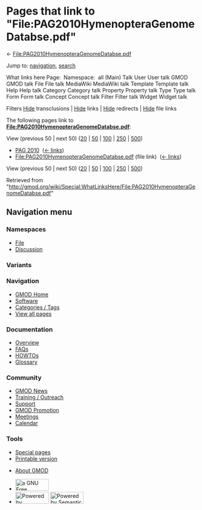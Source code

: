 <div id="mw-page-base" class="noprint">

</div>

<div id="mw-head-base" class="noprint">

</div>

<div id="content" class="mw-body" role="main">

<span id="top"></span>

<div id="mw-js-message" style="display:none;">

</div>



# <span dir="auto">Pages that link to "File:PAG2010HymenopteraGenomeDatabse.pdf"</span>

<div id="bodyContent">

<div id="contentSub">

←
[File:PAG2010HymenopteraGenomeDatabse.pdf](/wiki/File:PAG2010HymenopteraGenomeDatabse.pdf "File:PAG2010HymenopteraGenomeDatabse.pdf")

</div>

<div id="jump-to-nav" class="mw-jump">

Jump to: [navigation](#mw-navigation), [search](#p-search)

</div>

<div id="mw-content-text">

What links here Page:  Namespace:  all (Main) Talk User User talk GMOD
GMOD talk File File talk MediaWiki MediaWiki talk Template Template talk
Help Help talk Category Category talk Property Property talk Type Type
talk Form Form talk Concept Concept talk Filter Filter talk Widget
Widget talk

Filters
[Hide](/mediawiki/index.php?title=Special:WhatLinksHere/File:PAG2010HymenopteraGenomeDatabse.pdf&hidetrans=1 "Special:WhatLinksHere/File:PAG2010HymenopteraGenomeDatabse.pdf")
transclusions \|
[Hide](/mediawiki/index.php?title=Special:WhatLinksHere/File:PAG2010HymenopteraGenomeDatabse.pdf&hidelinks=1 "Special:WhatLinksHere/File:PAG2010HymenopteraGenomeDatabse.pdf")
links \|
[Hide](/mediawiki/index.php?title=Special:WhatLinksHere/File:PAG2010HymenopteraGenomeDatabse.pdf&hideredirs=1 "Special:WhatLinksHere/File:PAG2010HymenopteraGenomeDatabse.pdf")
redirects \|
[Hide](/mediawiki/index.php?title=Special:WhatLinksHere/File:PAG2010HymenopteraGenomeDatabse.pdf&hideimages=1 "Special:WhatLinksHere/File:PAG2010HymenopteraGenomeDatabse.pdf")
file links

The following pages link to
**[File:PAG2010HymenopteraGenomeDatabse.pdf](/wiki/File:PAG2010HymenopteraGenomeDatabse.pdf "File:PAG2010HymenopteraGenomeDatabse.pdf")**:

View (previous 50 \| next 50)
([20](/mediawiki/index.php?title=Special:WhatLinksHere/File:PAG2010HymenopteraGenomeDatabse.pdf&limit=20 "Special:WhatLinksHere/File:PAG2010HymenopteraGenomeDatabse.pdf")
\|
[50](/mediawiki/index.php?title=Special:WhatLinksHere/File:PAG2010HymenopteraGenomeDatabse.pdf&limit=50 "Special:WhatLinksHere/File:PAG2010HymenopteraGenomeDatabse.pdf")
\|
[100](/mediawiki/index.php?title=Special:WhatLinksHere/File:PAG2010HymenopteraGenomeDatabse.pdf&limit=100 "Special:WhatLinksHere/File:PAG2010HymenopteraGenomeDatabse.pdf")
\|
[250](/mediawiki/index.php?title=Special:WhatLinksHere/File:PAG2010HymenopteraGenomeDatabse.pdf&limit=250 "Special:WhatLinksHere/File:PAG2010HymenopteraGenomeDatabse.pdf")
\|
[500](/mediawiki/index.php?title=Special:WhatLinksHere/File:PAG2010HymenopteraGenomeDatabse.pdf&limit=500 "Special:WhatLinksHere/File:PAG2010HymenopteraGenomeDatabse.pdf"))

- [PAG 2010](/wiki/PAG_2010 "PAG 2010") ‎
  <span class="mw-whatlinkshere-tools">([←
  links](/mediawiki/index.php?title=Special:WhatLinksHere&target=PAG+2010 "Special:WhatLinksHere"))</span>
- [File:PAG2010HymenopteraGenomeDatabse.pdf](/wiki/File:PAG2010HymenopteraGenomeDatabse.pdf "File:PAG2010HymenopteraGenomeDatabse.pdf")
  (file link) ‎ <span class="mw-whatlinkshere-tools">([←
  links](/mediawiki/index.php?title=Special:WhatLinksHere&target=File%3APAG2010HymenopteraGenomeDatabse.pdf "Special:WhatLinksHere"))</span>

View (previous 50 \| next 50)
([20](/mediawiki/index.php?title=Special:WhatLinksHere/File:PAG2010HymenopteraGenomeDatabse.pdf&limit=20 "Special:WhatLinksHere/File:PAG2010HymenopteraGenomeDatabse.pdf")
\|
[50](/mediawiki/index.php?title=Special:WhatLinksHere/File:PAG2010HymenopteraGenomeDatabse.pdf&limit=50 "Special:WhatLinksHere/File:PAG2010HymenopteraGenomeDatabse.pdf")
\|
[100](/mediawiki/index.php?title=Special:WhatLinksHere/File:PAG2010HymenopteraGenomeDatabse.pdf&limit=100 "Special:WhatLinksHere/File:PAG2010HymenopteraGenomeDatabse.pdf")
\|
[250](/mediawiki/index.php?title=Special:WhatLinksHere/File:PAG2010HymenopteraGenomeDatabse.pdf&limit=250 "Special:WhatLinksHere/File:PAG2010HymenopteraGenomeDatabse.pdf")
\|
[500](/mediawiki/index.php?title=Special:WhatLinksHere/File:PAG2010HymenopteraGenomeDatabse.pdf&limit=500 "Special:WhatLinksHere/File:PAG2010HymenopteraGenomeDatabse.pdf"))

</div>

<div class="printfooter">

Retrieved from
"<http://gmod.org/wiki/Special:WhatLinksHere/File:PAG2010HymenopteraGenomeDatabse.pdf>"

</div>

<div id="catlinks" class="catlinks catlinks-allhidden">

</div>

<div class="visualClear">

</div>

</div>

</div>

<div id="mw-navigation">

## Navigation menu

<div id="mw-head">



<div id="left-navigation">

<div id="p-namespaces" class="vectorTabs" role="navigation"
aria-labelledby="p-namespaces-label">

### Namespaces

- <span id="ca-nstab-image"><a href="/wiki/File:PAG2010HymenopteraGenomeDatabse.pdf" accesskey="c"
  title="View the file page [c]">File</a></span>
- <span id="ca-talk"><a
  href="/mediawiki/index.php?title=File_talk:PAG2010HymenopteraGenomeDatabse.pdf&amp;action=edit&amp;redlink=1"
  accesskey="t"
  title="Discussion about the content page [t]">Discussion</a></span>

</div>

<div id="p-variants" class="vectorMenu emptyPortlet" role="navigation"
aria-labelledby="p-variants-label">

### 

### Variants[](#)

<div class="menu">

</div>

</div>

</div>

<div id="right-navigation">





</div>



</div>

</div>

</div>

<div id="mw-panel">

<div id="p-logo" role="banner">

<a href="/wiki/Main_Page"
style="background-image: url(http://gmod.org/images/GMOD-cogs.png);"
title="Visit the main page"></a>

</div>

<div id="p-Navigation" class="portal" role="navigation"
aria-labelledby="p-Navigation-label">

### Navigation

<div class="body">

- <span id="n-GMOD-Home">[GMOD Home](/wiki/Main_Page)</span>
- <span id="n-Software">[Software](/wiki/GMOD_Components)</span>
- <span id="n-Categories-.2F-Tags">[Categories /
  Tags](/wiki/Categories)</span>
- <span id="n-View-all-pages">[View all
  pages](/wiki/Special:AllPages)</span>

</div>

</div>

<div id="p-Documentation" class="portal" role="navigation"
aria-labelledby="p-Documentation-label">

### Documentation

<div class="body">

- <span id="n-Overview">[Overview](/wiki/Overview)</span>
- <span id="n-FAQs">[FAQs](/wiki/Category:FAQ)</span>
- <span id="n-HOWTOs">[HOWTOs](/wiki/Category:HOWTO)</span>
- <span id="n-Glossary">[Glossary](/wiki/Glossary)</span>

</div>

</div>

<div id="p-Community" class="portal" role="navigation"
aria-labelledby="p-Community-label">

### Community

<div class="body">

- <span id="n-GMOD-News">[GMOD News](/wiki/GMOD_News)</span>
- <span id="n-Training-.2F-Outreach">[Training /
  Outreach](/wiki/Training_and_Outreach)</span>
- <span id="n-Support">[Support](/wiki/Support)</span>
- <span id="n-GMOD-Promotion">[GMOD
  Promotion](/wiki/GMOD_Promotion)</span>
- <span id="n-Meetings">[Meetings](/wiki/Meetings)</span>
- <span id="n-Calendar">[Calendar](/wiki/Calendar)</span>

</div>

</div>

<div id="p-tb" class="portal" role="navigation"
aria-labelledby="p-tb-label">

### Tools

<div class="body">

- <span id="t-specialpages"><a href="/wiki/Special:SpecialPages" accesskey="q"
  title="A list of all special pages [q]">Special pages</a></span>
- <span id="t-print"><a
  href="/mediawiki/index.php?title=Special:WhatLinksHere/File:PAG2010HymenopteraGenomeDatabse.pdf&amp;printable=yes"
  rel="alternate" accesskey="p"
  title="Printable version of this page [p]">Printable version</a></span>

</div>

</div>

</div>

</div>

<div id="footer" role="contentinfo">

- <span id="footer-places-about">[About
  GMOD](/wiki/GMOD:About "GMOD:About")</span>

<!-- -->

- <span id="footer-copyrightico">[<img src="http://www.gnu.org/graphics/gfdl-logo-small.png" width="88"
  height="31" alt="a GNU Free Documentation License" />](http://www.gnu.org/licenses/fdl-1.3.html)</span>
- <span id="footer-poweredbyico">[<img src="/mediawiki/skins/common/images/poweredby_mediawiki_88x31.png"
  width="88" height="31" alt="Powered by MediaWiki" />](//www.mediawiki.org/)
  [<img
  src="/mediawiki/extensions/SemanticMediaWiki/includes/../resources/images/smw_button.png"
  width="88" height="31" alt="Powered by Semantic MediaWiki" />](https://www.semantic-mediawiki.org/wiki/Semantic_MediaWiki)</span>

<div style="clear:both">

</div>

</div>
